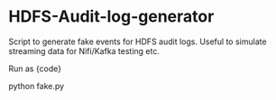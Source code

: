 
# HDFS-Audit-log-generator
Script to generate fake events for HDFS audit logs. Useful to simulate streaming data for Nifi/Kafka testing etc. 

Run as
{code}

python fake.py


